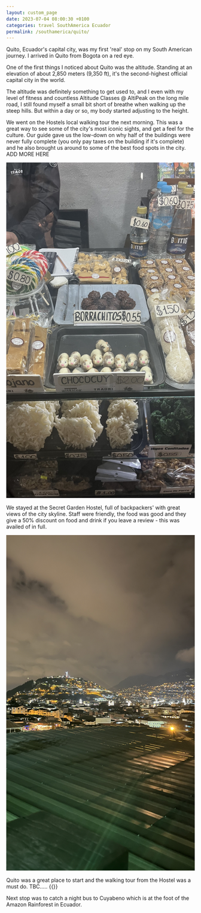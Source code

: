```yaml
---
layout: custom_page
date: 2023-07-04 08:00:30 +0100
categories: travel SouthAmerica Ecuador
permalink: /southamerica/quito/
---
```


Quito, Ecuador's capital city, was my first 'real' stop on my South American journey. I arrived in Quito from Bogota on a red eye.

One of the first things I noticed about Quito was the altitude. Standing at an elevation of about 2,850 meters (9,350 ft), it's the second-highest official capital city in the world. 

The altitude was definitely something to get used to, and I even with my level of fitness and countless Altitude Classes @ AltiPeak on the long mile road, I still found myself a small bit short of breathe when walking up the steep hills. But within a day or so, my body started adjusting to the height.

We went on the Hostels local walking tour the next morning. This was a great way to see some of the city's most iconic sights, and get a feel for the culture. Our guide gave us the low-down on why half of the buildings were never fully complete (you only pay taxes on the building if it's complete) and he also brought us around to some of the best food spots in the city. ADD MORE HERE

![Image from Quito's food market](/images/market_quito.jpg)

We stayed at the Secret Garden Hostel, full of backpackers' with great views of the city skyline. Staff were friendly, the food was good and they give a 50% discount on food and drink if you leave a review - this was availed of in full. 

![Image from Secret Garden Hostel](/images/secret_garden_view.jpg)

Quito was a great place to start and the walking tour from the Hostel was a must do. TBC..... {{}} 

Next stop was to catch a night bus to Cuyabeno which is at the foot of the Amazon Rainforest in Ecuador. 


